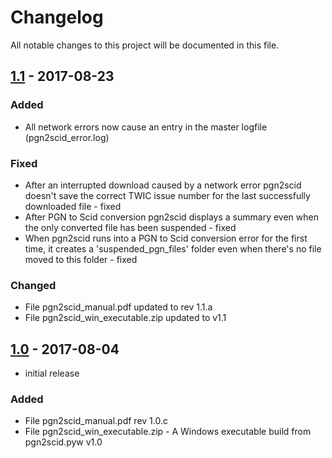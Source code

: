 # Changelog
All notable changes to this project will be documented in this file.

## [1.1](https://github.com/CasualPyDev/pgn2scid/releases/tag/v1.1) - 2017-08-23
### Added
- All network errors now cause an entry in the master logfile (pgn2scid_error.log)

### Fixed
- After an interrupted download caused by a network error pgn2scid doesn't save the correct TWIC issue number for the last successfully downloaded file - fixed
- After PGN to Scid conversion pgn2scid displays a summary even when the only converted file has been suspended - fixed
- When pgn2scid runs into a PGN to Scid conversion error for the first time, it creates a 'suspended_pgn_files' folder even when there's no file moved to this folder - fixed

### Changed
- File pgn2scid_manual.pdf updated to rev 1.1.a
- File pgn2scid_win_executable.zip updated to v1.1

## [1.0](https://github.com/CasualPyDev/pgn2scid/releases/tag/v1.0) - 2017-08-04
- initial release

### Added
- File pgn2scid_manual.pdf rev 1.0.c
- File pgn2scid_win_executable.zip - A Windows executable build from pgn2scid.pyw v1.0
